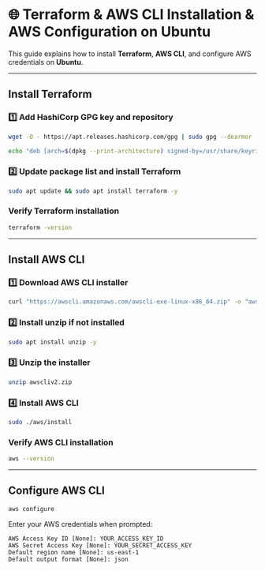 # 🌐 Terraform & AWS CLI Installation & AWS Configuration on Ubuntu

This guide explains how to install **Terraform**, **AWS CLI**, and configure AWS credentials on **Ubuntu**.

---

##  Install Terraform

### 1️⃣ Add HashiCorp GPG key and repository

```bash
wget -O - https://apt.releases.hashicorp.com/gpg | sudo gpg --dearmor -o /usr/share/keyrings/hashicorp-archive-keyring.gpg

echo "deb [arch=$(dpkg --print-architecture) signed-by=/usr/share/keyrings/hashicorp-archive-keyring.gpg] https://apt.releases.hashicorp.com $(grep -oP '(?<=UBUNTU_CODENAME=).*' /etc/os-release || lsb_release -cs) main" | sudo tee /etc/apt/sources.list.d/hashicorp.list
```

### 2️⃣ Update package list and install Terraform

```bash
sudo apt update && sudo apt install terraform -y
```

### Verify Terraform installation

```bash
terraform -version
```

---

## Install AWS CLI

### 1️⃣ Download AWS CLI installer

```bash
curl "https://awscli.amazonaws.com/awscli-exe-linux-x86_64.zip" -o "awscliv2.zip"
```

### 2️⃣ Install unzip if not installed

```bash
sudo apt install unzip -y
```

### 3️⃣ Unzip the installer

```bash
unzip awscliv2.zip
```

### 4️⃣ Install AWS CLI

```bash
sudo ./aws/install
```

### Verify AWS CLI installation

```bash
aws --version
```

---

## Configure AWS CLI

```bash
aws configure
```

Enter your AWS credentials when prompted:

```
AWS Access Key ID [None]: YOUR_ACCESS_KEY_ID
AWS Secret Access Key [None]: YOUR_SECRET_ACCESS_KEY
Default region name [None]: us-east-1
Default output format [None]: json
```
